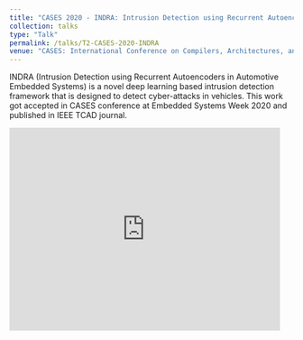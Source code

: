 ```yaml
---
title: "CASES 2020 - INDRA: Intrusion Detection using Recurrent Autoencoders in Automotive Embedded Systems"
collection: talks
type: "Talk"
permalink: /talks/T2-CASES-2020-INDRA
venue: "CASES: International Conference on Compilers, Architectures, and Synthesis for Embedded Systems"
---
```


INDRA (Intrusion Detection using Recurrent Autoencoders in Automotive Embedded Systems) is a novel deep learning based intrusion detection framework that is designed to detect cyber-attacks in vehicles. This work got accepted in CASES conference at Embedded Systems Week 2020 and published in IEEE TCAD journal.

<iframe width="480" height="360" src="https://www.youtube.com/embed/wqod7x69PbQ?si=RvuAnEm_gUDa3IuB" title="YouTube video player" frameborder="0" allow="accelerometer; autoplay; clipboard-write; encrypted-media; gyroscope; picture-in-picture; web-share" allowfullscreen></iframe>
